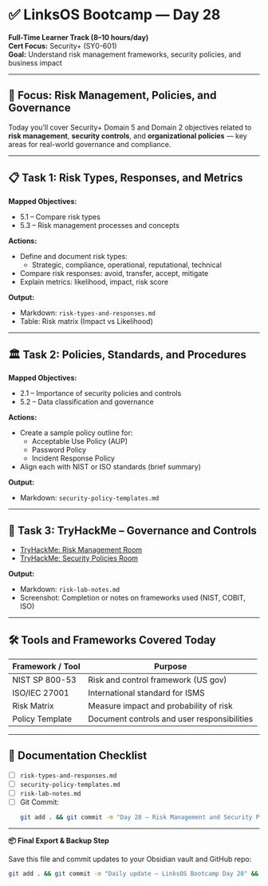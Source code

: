 # ✅ LinksOS Bootcamp — Day 28

**Full-Time Learner Track (8–10 hours/day)**  
**Cert Focus:** Security+ (SY0-601)  
**Goal:** Understand risk management frameworks, security policies, and business impact

---

## 🔐 Focus: Risk Management, Policies, and Governance

Today you’ll cover Security+ Domain 5 and Domain 2 objectives related to **risk management**, **security controls**, and **organizational policies** — key areas for real-world governance and compliance.

---

## 📋 Task 1: Risk Types, Responses, and Metrics

**Mapped Objectives:**  
- 5.1 – Compare risk types  
- 5.3 – Risk management processes and concepts

**Actions:**  
- Define and document risk types:
  - Strategic, compliance, operational, reputational, technical
- Compare risk responses: avoid, transfer, accept, mitigate
- Explain metrics: likelihood, impact, risk score

**Output:**  
- Markdown: `risk-types-and-responses.md`  
- Table: Risk matrix (Impact vs Likelihood)

---

## 🏛️ Task 2: Policies, Standards, and Procedures

**Mapped Objectives:**  
- 2.1 – Importance of security policies and controls  
- 5.2 – Data classification and governance

**Actions:**  
- Create a sample policy outline for:
  - Acceptable Use Policy (AUP)  
  - Password Policy  
  - Incident Response Policy  
- Align each with NIST or ISO standards (brief summary)

**Output:**  
- Markdown: `security-policy-templates.md`

---

## 🧪 Task 3: TryHackMe – Governance and Controls

- [TryHackMe: Risk Management Room](https://tryhackme.com/room/riskmanagement)  
- [TryHackMe: Security Policies Room](https://tryhackme.com/room/securitypolicies)

**Output:**  
- Markdown: `risk-lab-notes.md`  
- Screenshot: Completion or notes on frameworks used (NIST, COBIT, ISO)

---

## 🛠️ Tools and Frameworks Covered Today

| Framework / Tool | Purpose                                 |
|------------------|------------------------------------------|
| NIST SP 800-53   | Risk and control framework (US gov)      |
| ISO/IEC 27001    | International standard for ISMS          |
| Risk Matrix      | Measure impact and probability of risk   |
| Policy Template  | Document controls and user responsibilities |

---

## 📁 Documentation Checklist

- [ ] `risk-types-and-responses.md`  
- [ ] `security-policy-templates.md`  
- [ ] `risk-lab-notes.md`  
- [ ] Git Commit:
  ```bash
  git add . && git commit -m "Day 28 – Risk Management and Security Policies" && git push origin main
  ```

---

**📦 Final Export & Backup Step**

Save this file and commit updates to your Obsidian vault and GitHub repo:

```bash
git add . && git commit -m "Daily update – LinksOS Bootcamp Day 28" && git push origin main
```
